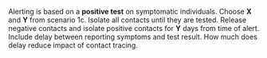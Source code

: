 Alerting is based on a **positive test** on symptomatic individuals.
Choose **X** and **Y** from scenario 1c.
Isolate all contacts until they are tested. Release negative contacts and isolate positive contacts for **Y** days from time of alert.
Include delay between reporting symptoms and test result. How much does delay reduce impact of contact tracing.
